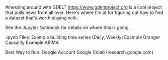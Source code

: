 #messing around with GDELT
https://www.gdeltproject.org is a cool project that pulls news from all over. Here's where I'm at for figuring out how to find a dataset that's worth playing with. 

See the Jupyter Notebook for details on where this is going.

.ipynb Files:
Example building time series (Daily, Weekly)
Example Granger Causality
Example ARIMA



Best Way to Run:
Google Account
Google Colab (research.google.com)
